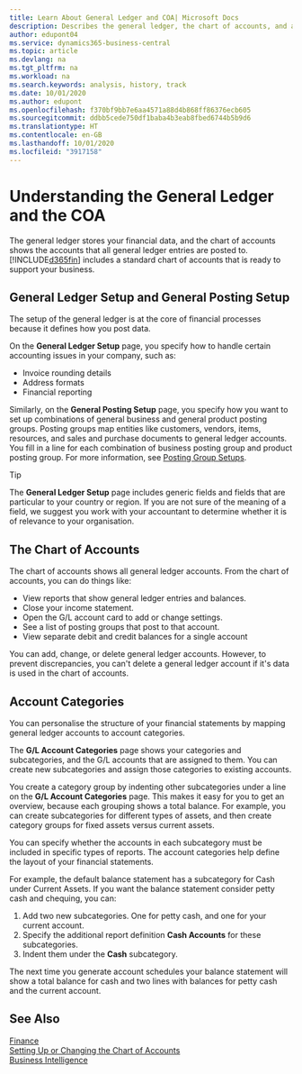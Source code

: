 ```yaml
---
title: Learn About General Ledger and COA| Microsoft Docs
description: Describes the general ledger, the chart of accounts, and account categories.
author: edupont04
ms.service: dynamics365-business-central
ms.topic: article
ms.devlang: na
ms.tgt_pltfrm: na
ms.workload: na
ms.search.keywords: analysis, history, track
ms.date: 10/01/2020
ms.author: edupont
ms.openlocfilehash: f370bf9bb7e6aa4571a88d4b868ff86376ecb605
ms.sourcegitcommit: ddbb5cede750df1baba4b3eab8fbed6744b5b9d6
ms.translationtype: HT
ms.contentlocale: en-GB
ms.lasthandoff: 10/01/2020
ms.locfileid: "3917158"
---
```

# <a name="understanding-the-general-ledger-and-the-coa"></a>Understanding the General Ledger and the COA

The general ledger stores your financial data, and the chart of accounts shows the accounts that all general ledger entries are posted to. [!INCLUDE[d365fin](includes/d365fin_md.md)] includes a standard chart of accounts that is ready to support your business.

## <a name="general-ledger-setup-and-general-posting-setup"></a>General Ledger Setup and General Posting Setup

The setup of the general ledger is at the core of financial processes because it defines how you post data.  

On the **General Ledger Setup** page, you specify how to handle certain accounting issues in your company, such as:  

* Invoice rounding details  
* Address formats  
* Financial reporting  

Similarly, on the **General Posting Setup** page, you specify how you want to set up combinations of general business and general product posting groups. Posting groups map entities like customers, vendors, items, resources, and sales and purchase documents to general ledger accounts. You fill in a line for each combination of business posting group and product posting group. For more information, see [Posting Group Setups](finance-posting-groups.md).  

> [!TIP]
> The **General Ledger Setup** page includes generic fields and fields that are particular to your country or region. If you are not sure of the meaning of a field, we suggest you work with your accountant to determine whether it is of relevance to your organisation.  

## <a name="the-chart-of-accounts"></a>The Chart of Accounts

The chart of accounts shows all general ledger accounts. From the chart of accounts, you can do things like:  

* View reports that show general ledger entries and balances.  
* Close your income statement.  
* Open the G/L account card to add or change settings.  
* See a list of posting groups that post to that account.
* View separate debit and credit balances for a single account  

You can add, change, or delete general ledger accounts. However, to prevent discrepancies, you can't delete a general ledger account if it's data is used in the chart of accounts.  

## <a name="account-categories"></a>Account Categories

You can personalise the structure of your financial statements by mapping general ledger accounts to account categories.  

The **G/L Account Categories** page shows your categories and subcategories, and the G/L accounts that are assigned to them. You can create new subcategories and assign those categories to existing accounts.  

You create a category group by indenting other subcategories under a line on the **G/L Account Categories** page. This makes it easy for you to get an overview, because each grouping shows a total balance. For example, you can create subcategories for different types of assets, and then create category groups for fixed assets versus current assets.  

You can specify whether the accounts in each subcategory must be included in specific types of reports. The account categories help define the layout of your financial statements.  

For example, the default balance statement has a subcategory for Cash under Current Assets. If you want the balance statement consider petty cash and chequing, you can:  

1. Add two new subcategories. One for petty cash, and one for your current account.  
2. Specify the additional report definition **Cash Accounts** for these subcategories.  
3. Indent them under the **Cash** subcategory.  

The next time you generate account schedules your balance statement will show a total balance for cash and two lines with balances for petty cash and the current account.  

## <a name="see-also"></a>See Also

[Finance](finance.md)  
[Setting Up or Changing the Chart of Accounts](finance-setup-chart-accounts.md)  
[Business Intelligence](bi.md)  
